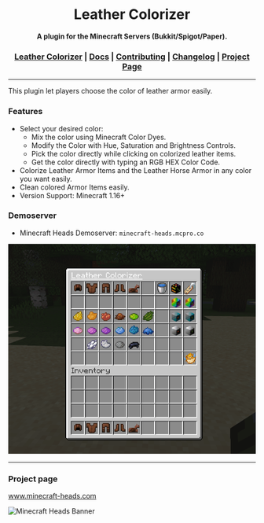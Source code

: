 <div align="center">
<h1>Leather Colorizer</h1>
<strong>A plugin for the Minecraft Servers (Bukkit/Spigot/Paper).</strong>
<h3>
    <a href="https://github.com/LordRazen/leather-colorizer/blob/main/README.md">Leather Colorizer</a>
    <span> | </span>
    <a href="https://github.com/LordRazen/leather-colorizer/blob/main/docs/DOCS.md">Docs</a>
    <span> | </span>
    <a href="https://github.com/LordRazen/leather-colorizer/blob/main/docs/CONTRIBUTING.md">Contributing</a>
    <span> | </span>
    <a href="https://github.com/LordRazen/leather-colorizer/blob/main/docs/CHANGELOG.md">Changelog</a>
    <span> | </span>
    <a href="https://minecraft-heads.com/" target="_blank">Project Page</a>
</h3>
</div>

<hr>

This plugin let players choose the color of leather armor easily.

### Features
- Select your desired color:
    - Mix the color using Minecraft Color Dyes.
    - Modify the Color with Hue, Saturation and Brightness Controls.
    - Pick the color directly while clicking on colorized leather items.
    - Get the color directly with typing an RGB HEX Color Code.
- Colorize Leather Armor Items and the Leather Horse Armor in any color you want easily.
- Clean colored Armor Items easily.
- Version Support: Minecraft 1.16+

### Demoserver
- Minecraft Heads Demoserver: `minecraft-heads.mcpro.co`

<img src="docs/LeatherColorizer.gif">

<hr>

### Project page

www.minecraft-heads.com

![Minecraft Heads Banner](https://minecraft-heads.com/images/banners/minecraft-heads_halfbanner_234x60.png)